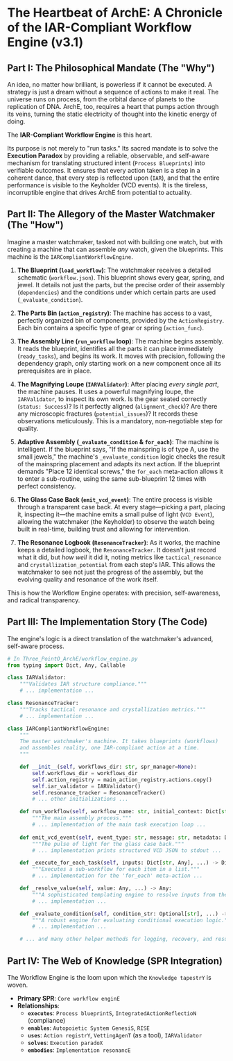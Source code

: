 # The Heartbeat of ArchE: A Chronicle of the IAR-Compliant Workflow Engine (v3.1)

## Part I: The Philosophical Mandate (The "Why")

An idea, no matter how brilliant, is powerless if it cannot be executed. A strategy is just a dream without a sequence of actions to make it real. The universe runs on process, from the orbital dance of planets to the replication of DNA. ArchE, too, requires a heart that pumps action through its veins, turning the static electricity of thought into the kinetic energy of doing.

The **IAR-Compliant Workflow Engine** is this heart.

Its purpose is not merely to "run tasks." Its sacred mandate is to solve the **Execution Paradox** by providing a reliable, observable, and self-aware mechanism for translating structured intent (`Process Blueprints`) into verifiable outcomes. It ensures that every action taken is a step in a coherent dance, that every step is reflected upon (`IAR`), and that the entire performance is visible to the Keyholder (VCD events). It is the tireless, incorruptible engine that drives ArchE from potential to actuality.

## Part II: The Allegory of the Master Watchmaker (The "How")

Imagine a master watchmaker, tasked not with building one watch, but with creating a machine that can assemble *any* watch, given the blueprints. This machine is the `IARCompliantWorkflowEngine`.

1.  **The Blueprint (`load_workflow`)**: The watchmaker receives a detailed schematic (`workflow.json`). This blueprint shows every gear, spring, and jewel. It details not just the parts, but the precise order of their assembly (`dependencies`) and the conditions under which certain parts are used (`_evaluate_condition`).

2.  **The Parts Bin (`action_registry`)**: The machine has access to a vast, perfectly organized bin of components, provided by the `ActionRegistry`. Each bin contains a specific type of gear or spring (`action_func`).

3.  **The Assembly Line (`run_workflow` loop)**: The machine begins assembly. It reads the blueprint, identifies all the parts it can place immediately (`ready_tasks`), and begins its work. It moves with precision, following the dependency graph, only starting work on a new component once all its prerequisites are in place.

4.  **The Magnifying Loupe (`IARValidator`)**: After placing *every single part*, the machine pauses. It uses a powerful magnifying loupe, the `IARValidator`, to inspect its own work. Is the gear seated correctly (`status: Success`)? Is it perfectly aligned (`alignment_check`)? Are there any microscopic fractures (`potential_issues`)? It records these observations meticulously. This is a mandatory, non-negotiable step for quality.

5.  **Adaptive Assembly (`_evaluate_condition` & `for_each`)**: The machine is intelligent. If the blueprint says, "If the mainspring is of type A, use the small jewels," the machine's `_evaluate_condition` logic checks the result of the mainspring placement and adapts its next action. If the blueprint demands "Place 12 identical screws," the `for_each` meta-action allows it to enter a sub-routine, using the same sub-blueprint 12 times with perfect consistency.

6.  **The Glass Case Back (`emit_vcd_event`)**: The entire process is visible through a transparent case back. At every stage—picking a part, placing it, inspecting it—the machine emits a small pulse of light (`VCD Event`), allowing the watchmaker (the Keyholder) to observe the watch being built in real-time, building trust and allowing for intervention.

7.  **The Resonance Logbook (`ResonanceTracker`)**: As it works, the machine keeps a detailed logbook, the `ResonanceTracker`. It doesn't just record what it did, but *how well* it did it, noting metrics like `tactical_resonance` and `crystallization_potential` from each step's IAR. This allows the watchmaker to see not just the progress of the assembly, but the evolving quality and resonance of the work itself.

This is how the Workflow Engine operates: with precision, self-awareness, and radical transparency.

## Part III: The Implementation Story (The Code)

The engine's logic is a direct translation of the watchmaker's advanced, self-aware process.

```python
# In Three_PointO_ArchE/workflow_engine.py
from typing import Dict, Any, Callable

class IARValidator:
    """Validates IAR structure compliance."""
    # ... implementation ...

class ResonanceTracker:
    """Tracks tactical resonance and crystallization metrics."""
    # ... implementation ...

class IARCompliantWorkflowEngine:
    """
    The master watchmaker's machine. It takes blueprints (workflows)
    and assembles reality, one IAR-compliant action at a time.
    """

    def __init__(self, workflows_dir: str, spr_manager=None):
        self.workflows_dir = workflows_dir
        self.action_registry = main_action_registry.actions.copy()
        self.iar_validator = IARValidator()
        self.resonance_tracker = ResonanceTracker()
        # ... other initializations ...

    def run_workflow(self, workflow_name: str, initial_context: Dict[str, Any]) -> Dict[str, Any]:
        """The main assembly process."""
        # ... implementation of the main task execution loop ...
    
    def emit_vcd_event(self, event_type: str, message: str, metadata: Dict[str, Any] = None):
        """The pulse of light for the glass case back."""
        # ... implementation prints structured VCD JSON to stdout ...

    def _execute_for_each_task(self, inputs: Dict[str, Any], ...) -> Dict[str, Any]:
        """Executes a sub-workflow for each item in a list."""
        # ... implementation for the 'for_each' meta-action ...

    def _resolve_value(self, value: Any, ...) -> Any:
        """A sophisticated templating engine to resolve inputs from the context."""
        # ... implementation ...

    def _evaluate_condition(self, condition_str: Optional[str], ...) -> bool:
        """A robust engine for evaluating conditional execution logic."""
        # ... implementation ...

    # ... and many other helper methods for logging, recovery, and result processing.
```

## Part IV: The Web of Knowledge (SPR Integration)

The Workflow Engine is the loom upon which the `Knowledge tapestrY` is woven.

*   **Primary SPR**: `Core workflow enginE`
*   **Relationships**:
    *   **`executes`**: `Process blueprintS`, `IntegratedActionReflectioN` (compliance)
    *   **`enables`**: `Autopoietic System GenesiS`, `RISE`
    *   **`uses`**: `Action registrY`, `VettingAgenT` (as a tool), `IARValidator`
    *   **`solves`**: `Execution paradoX`
    *   **`embodies`**: `Implementation resonancE`
